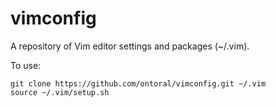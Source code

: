 vimconfig
=========

A repository of Vim editor settings and packages (~/.vim).

To use:

```
git clone https://github.com/ontoral/vimconfig.git ~/.vim
source ~/.vim/setup.sh
```
